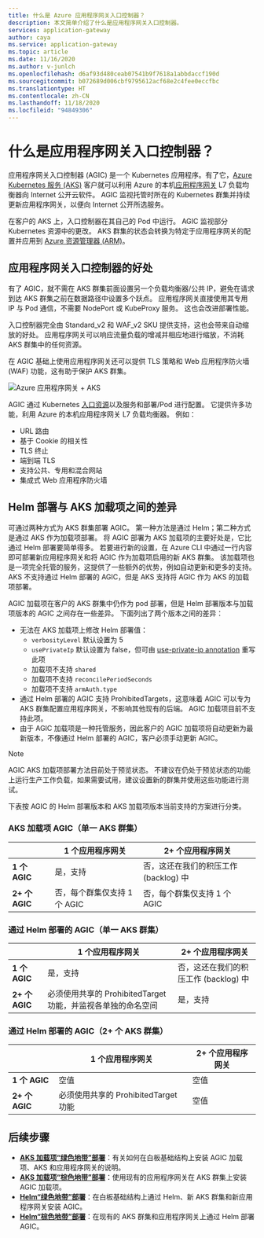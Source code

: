 ```yaml
---
title: 什么是 Azure 应用程序网关入口控制器？
description: 本文简单介绍了什么是应用程序网关入口控制器。
services: application-gateway
author: caya
ms.service: application-gateway
ms.topic: article
ms.date: 11/16/2020
ms.author: v-junlch
ms.openlocfilehash: d6af93d480ceab07541b9f7618a1abbdaccf190d
ms.sourcegitcommit: b072689d006cbf9795612acf68e2c4fee0eccfbc
ms.translationtype: HT
ms.contentlocale: zh-CN
ms.lasthandoff: 11/18/2020
ms.locfileid: "94849306"
---
```

# <a name="what-is-application-gateway-ingress-controller"></a>什么是应用程序网关入口控制器？
应用程序网关入口控制器 (AGIC) 是一个 Kubernetes 应用程序。有了它，[Azure Kubernetes 服务 (AKS)](https://www.azure.cn/home/features/kubernetes-service/) 客户就可以利用 Azure 的本机[应用程序网关](https://www.azure.cn/home/features/application-gateway/) L7 负载均衡器向 Internet 公开云软件。 AGIC 监视托管时所在的 Kubernetes 群集并持续更新应用程序网关，以便向 Internet 公开所选服务。

在客户的 AKS 上，入口控制器在其自己的 Pod 中运行。 AGIC 监视部分 Kubernetes 资源中的更改。 AKS 群集的状态会转换为特定于应用程序网关的配置并应用到 [Azure 资源管理器 (ARM)](../azure-resource-manager/management/overview.md)。

## <a name="benefits-of-application-gateway-ingress-controller"></a>应用程序网关入口控制器的好处
有了 AGIC，就不需在 AKS 群集前面设置另一个负载均衡器/公共 IP，避免在请求到达 AKS 群集之前在数据路径中设置多个跃点。 应用程序网关直接使用其专用 IP 与 Pod 通信，不需要 NodePort 或 KubeProxy 服务。 这也会改进部署性能。

入口控制器完全由 Standard_v2 和 WAF_v2 SKU 提供支持，这也会带来自动缩放的好处。 应用程序网关可以响应流量负载的增减并相应地进行缩放，不消耗 AKS 群集中的任何资源。

在 AGIC 基础上使用应用程序网关还可以提供 TLS 策略和 Web 应用程序防火墙 (WAF) 功能，这有助于保护 AKS 群集。

![Azure 应用程序网关 + AKS](./media/application-gateway-ingress-controller-overview/architecture.png)

AGIC 通过 Kubernetes [入口资源](https://kubernetes.io/docs/user-guide/ingress/)以及服务和部署/Pod 进行配置。 它提供许多功能，利用 Azure 的本机应用程序网关 L7 负载均衡器。 例如：
  - URL 路由
  - 基于 Cookie 的相关性
  - TLS 终止
  - 端到端 TLS
  - 支持公共、专用和混合网站
  - 集成式 Web 应用程序防火墙

## <a name="difference-between-helm-deployment-and-aks-add-on"></a>Helm 部署与 AKS 加载项之间的差异
可通过两种方式为 AKS 群集部署 AGIC。 第一种方法是通过 Helm；第二种方式是通过 AKS 作为加载项部署。 将 AGIC 部署为 AKS 加载项的主要好处是，它比通过 Helm 部署要简单得多。 若要进行新的设置，在 Azure CLI 中通过一行内容即可部署新应用程序网关和将 AGIC 作为加载项启用的新 AKS 群集。 该加载项也是一项完全托管的服务，这提供了一些额外的优势，例如自动更新和更多的支持。 AKS 不支持通过 Helm 部署的 AGIC，但是 AKS 支持将 AGIC 作为 AKS 的加载项部署。 

AGIC 加载项在客户的 AKS 群集中仍作为 pod 部署，但是 Helm 部署版本与加载项版本的 AGIC 之间存在一些差异。 下面列出了两个版本之间的差异： 
  - 无法在 AKS 加载项上修改 Helm 部署值：
    - `verbosityLevel` 默认设置为 5
    - `usePrivateIp` 默认设置为 false，但可由 [use-private-ip annotation](ingress-controller-annotations.md#use-private-ip) 重写此项
    - 加载项不支持 `shared` 
    - 加载项不支持 `reconcilePeriodSeconds`
    - 加载项不支持 `armAuth.type`
  - 通过 Helm 部署的 AGIC 支持 ProhibitedTargets，这意味着 AGIC 可以专为 AKS 群集配置应用程序网关，不影响其他现有的后端。 AGIC 加载项目前不支持此项。 
  - 由于 AGIC 加载项是一种托管服务，因此客户的 AGIC 加载项将自动更新为最新版本，不像通过 Helm 部署的 AGIC，客户必须手动更新 AGIC。 

> [!NOTE]
> AGIC AKS 加载项部署方法目前处于预览状态。 不建议在仍处于预览状态的功能上运行生产工作负载，如果需要试用，建议设置新的群集并使用这些功能进行测试。 

下表按 AGIC 的 Helm 部署版本和 AKS 加载项版本当前支持的方案进行分类。 

### <a name="aks-add-on-agic-single-aks-cluster"></a>AKS 加载项 AGIC（单一 AKS 群集）
|                  |1 个应用程序网关 |2+ 个应用程序网关 |
|------------------|---------|--------|
|**1 个 AGIC**|是，支持 |否，这还在我们的积压工作 (backlog) 中 |
|**2+ 个 AGIC**|否，每个群集仅支持 1 个 AGIC |否，每个群集仅支持 1 个 AGIC |

### <a name="helm-deployed-agic-single-aks-cluster"></a>通过 Helm 部署的 AGIC（单一 AKS 群集）
|                  |1 个应用程序网关 |2+ 个应用程序网关 |
|------------------|---------|--------|
|**1 个 AGIC**|是，支持 |否，这还在我们的积压工作 (backlog) 中 |
|**2+ 个 AGIC**|必须使用共享的 ProhibitedTarget 功能，并监视各单独的命名空间 |是，支持 |

### <a name="helm-deployed-agic-2-aks-clusters"></a>通过 Helm 部署的 AGIC（2+ 个 AKS 群集）
|                  |1 个应用程序网关 |2+ 个应用程序网关 |
|------------------|---------|--------|
|**1 个 AGIC**|空值 |空值 |
|**2+ 个 AGIC**|必须使用共享的 ProhibitedTarget 功能 |空值 |

## <a name="next-steps"></a>后续步骤
- [**AKS 加载项“绿色地带”部署**](tutorial-ingress-controller-add-on-new.md)：有关如何在白板基础结构上安装 AGIC 加载项、AKS 和应用程序网关的说明。
- [**AKS 加载项“棕色地带”部署**](tutorial-ingress-controller-add-on-existing.md)：使用现有的应用程序网关在 AKS 群集上安装 AGIC 加载项。
- [**Helm“绿色地带”部署**](ingress-controller-install-new.md)：在白板基础结构上通过 Helm、新 AKS 群集和新应用程序网关安装 AGIC。
- [**Helm“棕色地带”部署**](ingress-controller-install-existing.md)：在现有的 AKS 群集和应用程序网关上通过 Helm 部署 AGIC。

